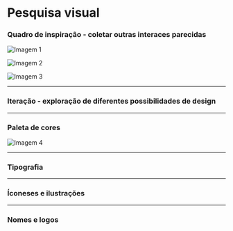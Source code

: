 # Pesquisa visual

### Quadro de inspiração - coletar outras interaces parecidas

![Imagem 1](https://drive.google.com/uc?export=view&id=12MyvOjz-pxCM3Vu36GqdPybo5gVhtye5)

![Imagem 2](https://drive.google.com/uc?export=view&id=1rariS_LsnSRy7C2m4QJ4UOkKJoKJzCet)

![Imagem 3](https://drive.google.com/uc?export=view&id=1-pfwYYUn9LZmq_uFvgZXFMFautfsXsBA)

---
### Iteração - exploração de diferentes possibilidades de design

---
### Paleta de cores
![Imagem 4](https://drive.google.com/uc?export=view&id=1IBgkiFNrl7kBtFLFMjXGKWW1Wob4xF8-)

---
### Tipografia




---
### Íconeses e ilustrações

---
### Nomes e logos
